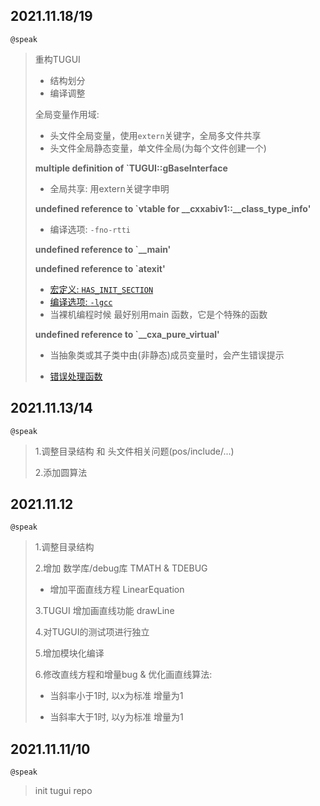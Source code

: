 ## 2021.11.18/19

`@speak`

>重构TUGUI
>
>- 结构划分
>- 编译调整
>
>全局变量作用域:
>
>- 头文件全局变量，使用`extern`关键字，全局多文件共享
>- 头文件全局静态变量，单文件全局(为每个文件创建一个)
>
>**multiple definition of `TUGUI::gBaseInterface**
>
>- 全局共享: 用extern关键字申明
>
>**undefined reference to `vtable for __cxxabiv1::__class_type_info'**
>
>- 编译选项: `-fno-rtti`
>
>**undefined reference to `__main'**
>
>**undefined reference to `atexit'**
>
>- [宏定义:  `HAS_INIT_SECTION`](https://gcc.gnu.org/onlinedocs/gcc-4.5.0/gccint/Macros-for-Initialization.html)
>- [编译选项: `-lgcc`](https://gcc.gnu.org/onlinedocs/gccint/Collect2.html)
>- 当裸机编程时候 最好别用main 函数，它是个特殊的函数
>
>**undefined reference to `__cxa_pure_virtual'**
>
>- 当抽象类或其子类中由(非静态)成员变量时，会产生错误提示
>
>- [错误处理函数](https://stackoverflow.com/questions/920500/what-is-the-purpose-of-cxa-pure-virtual)

## 2021.11.13/14

`@speak`

> 1.调整目录结构 和 头文件相关问题(pos/include/...)
>
> 2.添加圆算法

## 2021.11.12

`@speak`

> 1.调整目录结构
>
> 2.增加 数学库/debug库 TMATH & TDEBUG
>
> - 增加平面直线方程 LinearEquation
>
> 3.TUGUI 增加画直线功能 drawLine
>
> 4.对TUGUI的测试项进行独立
>
> 5.增加模块化编译
>
> 6.修改直线方程和增量bug & 优化画直线算法: 
>
> - 当斜率小于1时, 以x为标准 增量为1
>
> - 当斜率大于1时, 以y为标准 增量为1

## 2021.11.11/10

`@speak`

> init tugui repo

